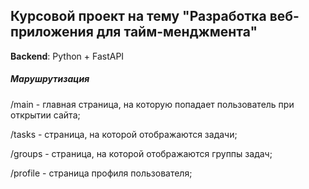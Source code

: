 ## Курсовой проект на тему "Разработка веб-приложения для тайм-менджмента"

**Backend**: Python + FastAPI

##### Марушрутизация
/main - главная страница, на которую попадает пользователь при открытии сайта;

/tasks - страница, на которой отображаются задачи;

/groups - страница, на которой отображаются группы задач;

/profile - страница профиля пользователя;

